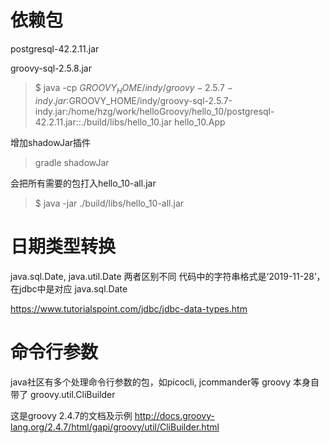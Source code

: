 依赖包
=====

postgresql-42.2.11.jar

groovy-sql-2.5.8.jar

> $ java -cp $GROOVY_HOME/indy/groovy-2.5.7-indy.jar:$GROOVY_HOME/indy/groovy-sql-2.5.7-indy.jar:/home/hzg/work/helloGroovy/hello_10/postgresql-42.2.11.jar::./build/libs/hello_10.jar hello_10.App

增加shadowJar插件

> gradle shadowJar

会把所有需要的包打入hello_10-all.jar

> $ java -jar ./build/libs/hello_10-all.jar

日期类型转换
==========

java.sql.Date, java.util.Date 两者区别不同
代码中的字符串格式是‘2019-11-28’，在jdbc中是对应 java.sql.Date

https://www.tutorialspoint.com/jdbc/jdbc-data-types.htm

命令行参数
=========

java社区有多个处理命令行参数的包，如picocli, jcommander等
groovy 本身自带了 groovy.util.CliBuilder

这是groovy 2.4.7的文档及示例
http://docs.groovy-lang.org/2.4.7/html/gapi/groovy/util/CliBuilder.html
